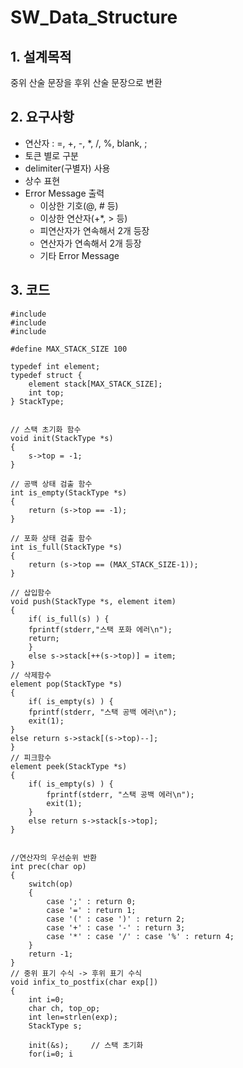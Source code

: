 # SW_Data_Structure

## 1. 설계목적
중위 산술 문장을 후위 산술 문장으로 변환

## 2. 요구사항
* 연산자 : =, +, -, *, /, %, blank, ;  
* 토큰 별로 구분  
* delimiter(구별자) 사용   
* 상수 표현  
* Error Message 출력  
  - 이상한 기호(@, # 등)  
  - 이상한 연산자(+*, > 등)  
  - 피연산자가 연속해서 2개 등장  
  - 연산자가 연속해서 2개 등장  
  - 기타 Error Message  
  
## 3. 코드
<pre><code>#include <stdio.h>
#include <stdlib.h>
#include <string.h>

#define MAX_STACK_SIZE 100

typedef int element;
typedef struct {
	element stack[MAX_STACK_SIZE];
	int top;
} StackType;


// 스택 초기화 함수
void init(StackType *s)
{
	s->top = -1;
}

// 공백 상태 검출 함수
int is_empty(StackType *s)
{
	return (s->top == -1);
}

// 포화 상태 검출 함수
int is_full(StackType *s)
{
	return (s->top == (MAX_STACK_SIZE-1));
}

// 삽입함수
void push(StackType *s, element item)
{
	if( is_full(s) ) {
	fprintf(stderr,"스택 포화 에러\n");
	return;
	}
	else s->stack[++(s->top)] = item;
}
// 삭제함수
element pop(StackType *s)
{
	if( is_empty(s) ) {
	fprintf(stderr, "스택 공백 에러\n");
	exit(1);
}
else return s->stack[(s->top)--];
}
// 피크함수
element peek(StackType *s)
{
	if( is_empty(s) ) {
		fprintf(stderr, "스택 공백 에러\n");
		exit(1);
	}
	else return s->stack[s->top];
}


//연산자의 우선순위 반환
int prec(char op)
{
	switch(op)
	{
		case ';' : return 0;
		case '=' : return 1;
		case '(' : case ')' : return 2;
		case '+' : case '-' : return 3;
		case '*' : case '/' : case '%' : return 4;
	}
	return -1;
}
// 중위 표기 수식 -> 후위 표기 수식
void infix_to_postfix(char exp[])
{  
	int i=0;
	char ch, top_op;  
	int len=strlen(exp);
	StackType s;

	init(&s);     // 스택 초기화
	for(i=0; i<len; i++){
		ch = exp[i];
		// 연산자이면
		switch(ch){
			case ';': case '=': case '+': case '-': case '*': case '/': // 연산자
			// 스택에 있는 연산자의 우선순위가 더 크거나 같으면 출력
			while(!is_empty(&s) && (prec(ch) <= prec(peek(&s))))
			printf("%c", pop(&s));
			push(&s, ch);
			break;
			case '(': // 왼쪽 괄호
			push(&s, ch);
			break;
			case ')': // 오른쪽 괄호
			top_op = pop(&s);
			// 왼쪽 괄호를 만날때까지 출력
			while( top_op != '(' ) {
			printf("%c", top_op);
			top_op = pop(&s);
			}
		break;
		default:  // 피연산자

		printf("%c", ch);
		break;
		}
	}
	while( !is_empty(&s) ) // 스택에 저장된 연산자들 출력
	printf("%c", pop(&s));
}
//
int main()
{
	infix_to_postfix("average=((temp1+temp2)*23)/(num1-num2);");
 
	return 0;
}

